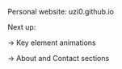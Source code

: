 Personal website: uzi0.github.io

Next up:

-> Key element animations

-> About and Contact sections
